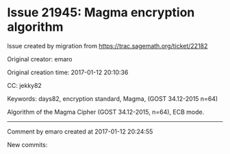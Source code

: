 # Issue 21945: Magma encryption algorithm

Issue created by migration from https://trac.sagemath.org/ticket/22182

Original creator: emaro

Original creation time: 2017-01-12 20:10:36

CC:  jekky82

Keywords: days82, encryption standard, Magma, (GOST 34.12-2015 n=64)

Algorithm of the Magma Cipher (GOST 34.12-2015, n=64), ECB mode. 


---

Comment by emaro created at 2017-01-12 20:24:55

New commits:
